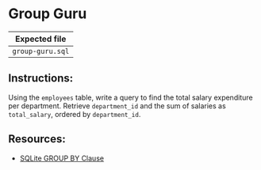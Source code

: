 # Group Guru

| Expected file |
| ------------- |
| `group-guru.sql` |

## Instructions:

Using the `employees` table, write a query to find the total salary expenditure per department. Retrieve `department_id` and the sum of salaries as `total_salary`, ordered by `department_id`.

## Resources:

- [SQLite GROUP BY Clause](https://www.sqlite.org/lang_select.html#groupby)
